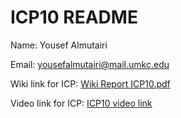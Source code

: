 
# ICP10 README

Name: Yousef Almutairi

Email: yousefalmutairi@mail.umkc.edu

Wiki link for ICP: [Wiki Report ICP10.pdf](https://github.com/UMKC-APL-BigDataAnalytics/icp-10-assignment-10-Yousefalmutairi91/blob/main/Wiki%20Report%20ICP10.docx)

Video link for ICP: [ICP10 video link](https://drive.google.com/file/d/1ih5s8_v8etLx08yKWUSIurafkFGXVB9M/view?usp=sharing)

